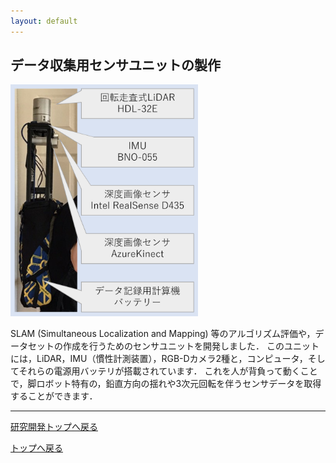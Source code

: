 ```yaml
---
layout: default
---
```


<link rel="shortcut icon" type="image/x-icon" href="/favicon.ico?">

## データ収集用センサユニットの製作

<img src="../figure/research/sensor_unit.png" width="300">

SLAM (Simultaneous Localization and Mapping) 等のアルゴリズム評価や，データセットの作成を行うためのセンサユニットを開発しました．
このユニットには，LiDAR，IMU（慣性計測装置），RGB-Dカメラ2種と，コンピュータ，そしてそれらの電源用バッテリが搭載されています．
これを人が背負って動くことで，脚ロボット特有の，鉛直方向の揺れや3次元回転を伴うセンサデータを取得することができます．

---

[研究開発トップへ戻る](../research)

[トップへ戻る](../..)
